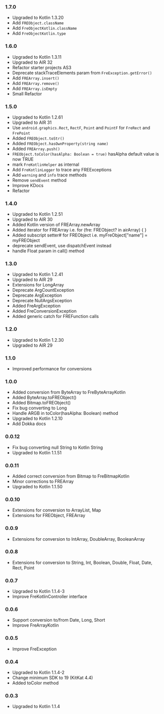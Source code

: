 ### 1.7.0
- Upgraded to Kotlin 1.3.20
- Add `FREObject.className`
- Add `FreObjectKotlin.className`
- Add `FreObjectKotlin.type`

### 1.6.0
- Upgraded to Kotlin 1.3.11
- Upgraded to AIR 32
- Refactor starter projects AS3
- Deprecate stackTraceElements param from `FreException.getError()`
- Add `FREArray.insert()`
- Add `FREArray.remove()`
- Add `FREArray.isEmpty`
- Small Refactor

### 1.5.0
- Upgraded to Kotlin 1.2.61
- Upgraded to AIR 31
- Use `android.graphics.Rect`, `RectF`, `Point` and `PointF` for `FreRect` and `FrePoint`
- Added `FREObject.toStr()`
- Added `FREObject.hasOwnProperty(string name)`
- Added `FREArray.push()`
- `FREObject.toColor(hasAlpha: Boolean = true)` hasAlpha default value is now TRUE
- mark `FreKotlinHelper` as internal
- Add `FreKotlinLogger` to trace any FREExceptions
- Add `warning` and `info` trace methods
- Remove `sendEvent` method
- Improve KDocs
- Refactor

### 1.4.0
- Upgraded to Kotlin 1.2.51
- Upgraded to AIR 30
- Added Kotlin version of FREArray.newArray
- Added iterator for FREArray i.e. for (fre: FREObject? in airArray) { }
- Added subscript setter# for FREObject i.e. myFreObject["name"] = myFREObject
- deprecate sendEvent, use dispatchEvent instead
- handle Float param in call() method

### 1.3.0
- Upgraded to Kotlin 1.2.41
- Upgraded to AIR 29
- Extensions for LongArray
- Deprecate ArgCountException
- Deprecate ArgException
- Deprecate NullArgsException
- Added FreArgException
- Added FreConversionException
- Added generic catch for FREFunction calls

### 1.2.0
- Upgraded to Kotlin 1.2.30
- Upgraded to AIR 29

### 1.1.0
- Improved performance for conversions

### 1.0.0
- Added conversion from ByteArray to FreByteArrayKotlin
- Added ByteArray.toFREObject()
- Added Bitmap.toFREObject()
- Fix bug converting to Long
- Handle ARGB in toColor(hasAlpha: Boolean) method
- Upgraded to Kotlin 1.2.10
- Add Dokka docs

### 0.0.12
- Fix bug converting null String to Kotlin String
- Upgraded to Kotlin 1.1.51

### 0.0.11
- Added correct conversion from Bitmap to FreBitmapKotlin
- Minor corrections to FREArray
- Upgraded to Kotlin 1.1.50

### 0.0.10
- Extensions for conversion to ArrayList, Map
- Extensions for FREObject, FREArray

### 0.0.9  
- Extensions for conversion to IntArray, DoubleArray, BooleanArray

### 0.0.8  
- Extensions for conversion to String, Int, Boolean, Double, Float, Date, Rect, Point

### 0.0.7  
- Upgraded to Kotlin 1.1.4-3
- Improve FreKotlinController interface

### 0.0.6  
- Support conversion to/from Date, Long, Short
- Improve FreArrayKotlin

### 0.0.5  
- Improve FreException

### 0.0.4  
- Upgraded to Kotlin 1.1.4-2
- Change minimum SDK to 19 (KitKat 4.4)
- Added toColor method

### 0.0.3  
- Upgraded to Kotlin 1.1.4
